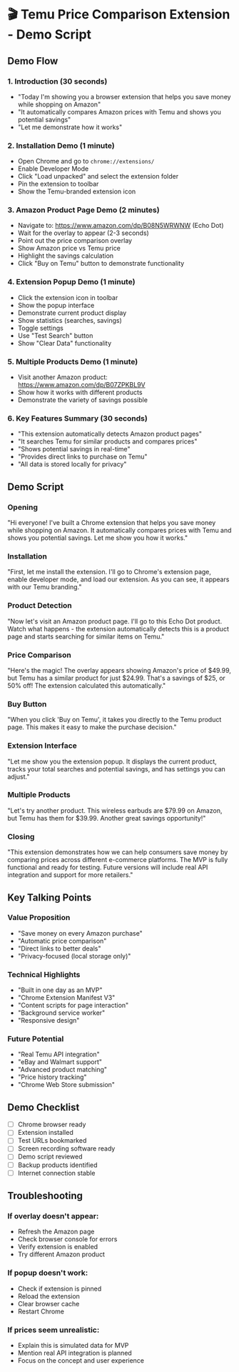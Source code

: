 # 🎬 Temu Price Comparison Extension - Demo Script

## **Demo Flow**

### **1. Introduction (30 seconds)**
- "Today I'm showing you a browser extension that helps you save money while shopping on Amazon"
- "It automatically compares Amazon prices with Temu and shows you potential savings"
- "Let me demonstrate how it works"

### **2. Installation Demo (1 minute)**
- Open Chrome and go to `chrome://extensions/`
- Enable Developer Mode
- Click "Load unpacked" and select the extension folder
- Pin the extension to toolbar
- Show the Temu-branded extension icon

### **3. Amazon Product Page Demo (2 minutes)**
- Navigate to: https://www.amazon.com/dp/B08N5WRWNW (Echo Dot)
- Wait for the overlay to appear (2-3 seconds)
- Point out the price comparison overlay
- Show Amazon price vs Temu price
- Highlight the savings calculation
- Click "Buy on Temu" button to demonstrate functionality

### **4. Extension Popup Demo (1 minute)**
- Click the extension icon in toolbar
- Show the popup interface
- Demonstrate current product display
- Show statistics (searches, savings)
- Toggle settings
- Use "Test Search" button
- Show "Clear Data" functionality

### **5. Multiple Products Demo (1 minute)**
- Visit another Amazon product: https://www.amazon.com/dp/B07ZPKBL9V
- Show how it works with different products
- Demonstrate the variety of savings possible

### **6. Key Features Summary (30 seconds)**
- "This extension automatically detects Amazon product pages"
- "It searches Temu for similar products and compares prices"
- "Shows potential savings in real-time"
- "Provides direct links to purchase on Temu"
- "All data is stored locally for privacy"

## **Demo Script**

### **Opening**
"Hi everyone! I've built a Chrome extension that helps you save money while shopping on Amazon. It automatically compares prices with Temu and shows you potential savings. Let me show you how it works."

### **Installation**
"First, let me install the extension. I'll go to Chrome's extension page, enable developer mode, and load our extension. As you can see, it appears with our Temu branding."

### **Product Detection**
"Now let's visit an Amazon product page. I'll go to this Echo Dot product. Watch what happens - the extension automatically detects this is a product page and starts searching for similar items on Temu."

### **Price Comparison**
"Here's the magic! The overlay appears showing Amazon's price of $49.99, but Temu has a similar product for just $24.99. That's a savings of $25, or 50% off! The extension calculated this automatically."

### **Buy Button**
"When you click 'Buy on Temu', it takes you directly to the Temu product page. This makes it easy to make the purchase decision."

### **Extension Interface**
"Let me show you the extension popup. It displays the current product, tracks your total searches and potential savings, and has settings you can adjust."

### **Multiple Products**
"Let's try another product. This wireless earbuds are $79.99 on Amazon, but Temu has them for $39.99. Another great savings opportunity!"

### **Closing**
"This extension demonstrates how we can help consumers save money by comparing prices across different e-commerce platforms. The MVP is fully functional and ready for testing. Future versions will include real API integration and support for more retailers."

## **Key Talking Points**

### **Value Proposition**
- "Save money on every Amazon purchase"
- "Automatic price comparison"
- "Direct links to better deals"
- "Privacy-focused (local storage only)"

### **Technical Highlights**
- "Built in one day as an MVP"
- "Chrome Extension Manifest V3"
- "Content scripts for page interaction"
- "Background service worker"
- "Responsive design"

### **Future Potential**
- "Real Temu API integration"
- "eBay and Walmart support"
- "Advanced product matching"
- "Price history tracking"
- "Chrome Web Store submission"

## **Demo Checklist**

- [ ] Chrome browser ready
- [ ] Extension installed
- [ ] Test URLs bookmarked
- [ ] Screen recording software ready
- [ ] Demo script reviewed
- [ ] Backup products identified
- [ ] Internet connection stable

## **Troubleshooting**

### **If overlay doesn't appear:**
- Refresh the Amazon page
- Check browser console for errors
- Verify extension is enabled
- Try different Amazon product

### **If popup doesn't work:**
- Check if extension is pinned
- Reload the extension
- Clear browser cache
- Restart Chrome

### **If prices seem unrealistic:**
- Explain this is simulated data for MVP
- Mention real API integration is planned
- Focus on the concept and user experience 